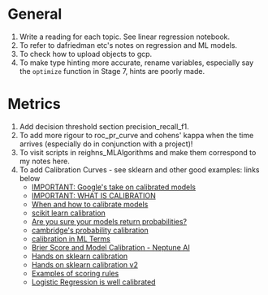 # General

1. Write a reading for each topic. See linear regression notebook.
2. To refer to dafriedman etc's notes on regression and ML models.
3. To check how to upload objects to gcp.
4. To make type hinting more accurate, rename variables, especially say the `optimize` function in Stage 7, hints are poorly made.

# Metrics

1. Add decision threshold section precision_recall_f1.
2. To add more rigour to roc_pr_curve and cohens' kappa when the time arrives (especially do in conjunction with a project)!
3. To visit scripts in reighns_MLAlgorithms and make them correspond to my notes here.
4. To add Calibration Curves - see sklearn and other good examples: links below
   - [IMPORTANT: Google's take on calibrated models](https://www.unofficialgoogledatascience.com/2021/04/why-model-calibration-matters-and-how.html)
   - [IMPORTANT: WHAT IS CALIBRATION](https://statisticaloddsandends.wordpress.com/2020/10/07/what-is-calibration/)
   - [When and how to calibrate models](https://machinelearningmastery.com/calibrated-classification-model-in-scikit-learn/)
   - [scikit learn calibration](https://scikit-learn.org/stable/modules/calibration.html)
   - [Are you sure your models return probabilities?](https://towardsdatascience.com/calibrating-classifiers-559abc30711a)
   - [cambridge's probability calibration](https://blog.cambridgespark.com/probability-calibration-c7252ac123f)
   - [calibration in ML Terms](https://stats.stackexchange.com/questions/270508/meaning-of-model-calibration)
   - [Brier Score and Model Calibration - Neptune AI](https://neptune.ai/blog/brier-score-and-model-calibration)
   - [Hands on sklearn calibration](https://scikit-learn.org/stable/auto_examples/calibration/plot_calibration_curve.html)
   - [Hands on sklearn calibration v2](https://changhsinlee.com/python-calibration-plot/)
   - [Examples of scoring rules](https://stats.stackexchange.com/questions/339919/what-does-it-mean-that-auc-is-a-semi-proper-scoring-rule)
   - [Logistic Regression is well calibrated](https://stats.stackexchange.com/questions/390487/why-is-logistic-regression-well-calibrated-and-how-to-ruin-its-calibration)